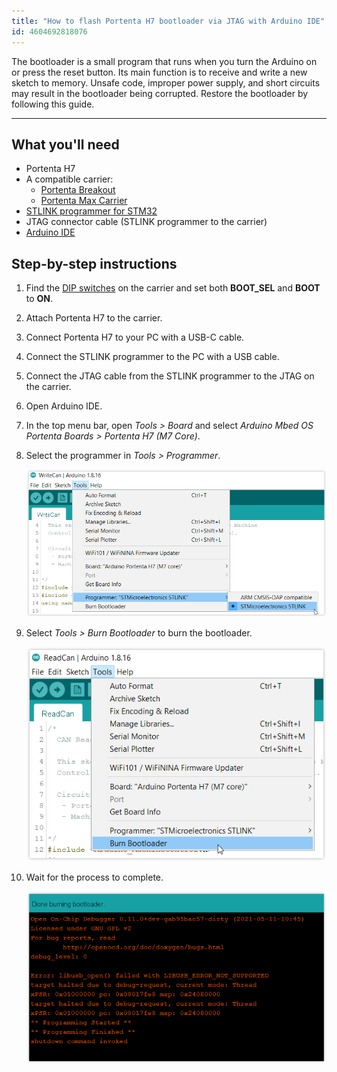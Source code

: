 ```yaml
---
title: "How to flash Portenta H7 bootloader via JTAG with Arduino IDE"
id: 4604692818076
---
```


The bootloader is a small program that runs when you turn the Arduino on or press the reset button. Its main function is to receive and write a new sketch to memory. Unsafe code, improper power supply, and short circuits may result in the bootloader being corrupted. Restore the bootloader by following this guide.

---

## What you'll need

* Portenta H7
* A compatible carrier:
  * [Portenta Breakout](https://store.arduino.cc/products/portenta-breakout)
  * [Portenta Max Carrier](https://store.arduino.cc/products/portenta-max-carrier)
* [STLINK programmer for STM32](https://www.st.com/en/development-tools/stlink-v3set.html)
* JTAG connector cable (STLINK programmer to the carrier)
* [Arduino IDE](https://www.arduino.cc/en/software)

## Step-by-step instructions

01. Find the [DIP switches](https://support.arduino.cc/hc/en-us/articles/4402095376402-DIP-switches-on-Portenta-Breakout-board) on the carrier and set both **BOOT_SEL** and **BOOT** to **ON**.

02. Attach Portenta H7 to the carrier.

03. Connect Portenta H7 to your PC with a USB-C cable.

04. Connect the STLINK programmer to the PC with a USB cable.

05. Connect the JTAG cable from the STLINK programmer to the JTAG on the carrier.

06. Open Arduino IDE.

07. In the top menu bar, open _Tools > Board_ and select _Arduino Mbed OS Portenta Boards > Portenta H7 (M7 Core)_.

08. Select the programmer in _Tools > Programmer_.

    ![Programmer selection](img/bootloader_IDE.png)

09. Select _Tools > Burn Bootloader_ to burn the bootloader.

    ![Burn Bootloader](img/bootloader_IDE_2.png)

10. Wait for the process to complete.

    ![Done burning bootloader](img/bootloader_IDE_3.png)
